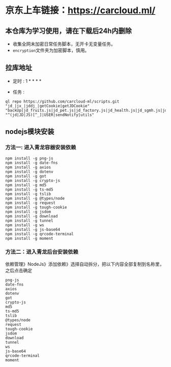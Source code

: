 # 京东上车链接：https://carcloud.ml/
## 本仓库为学习使用，请在下载后24h内删除
- 收集全网未加密日常任务脚本，无开卡无变量任务。
- `encryption`文件夹为加密脚本，慎用。
## 拉库地址
- 定时 :    1 * * * *

- 任务 :
```
ql repo https://github.com/carcloud-ml/scripts.git "jd_|jx_|jddj_|getCookie|getJDCookie" "backUp|jd_fruits.js|jd_pet.js|jd_factory.js|jd_health.js|jd_sgmh.js|jd_dreamFactory.js|jd_plantBean.js" "^(jd|JD|JS)[^_]|USER|sendNotify|utils"
```


## nodejs模块安装
### 方法一: 进入青龙容器安装依赖
```
npm install -g png-js
npm install -g date-fns
npm install -g axios
npm install -g dotenv
npm install -g got
npm install -g crypto-js
npm install -g md5
npm install -g ts-md5
npm install -g tslib
npm install -g @types/node
npm install -g request
npm install -g tough-cookie
npm install -g jsdom
npm install -g download
npm install -g tunnel
npm install -g ws
npm install -g js-base64
npm install -g qrcode-terminal
npm install -g moment
```
### 方法二：进入青龙后台安装依赖
依赖管理》NodeJs》添加依赖》选择自动拆分，把以下内容全部复制到名称里，之后点击确定
```
png-js
date-fns
axios
dotenv
got
crypto-js
md5
ts-md5
tslib
@types/node
request
tough-cookie
jsdom
download
tunnel
ws
js-base64
qrcode-terminal
moment
```
